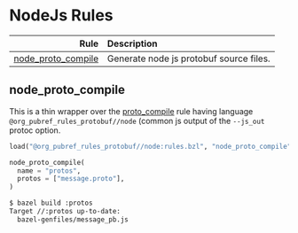 # NodeJs Rules

| Rule | Description |
| ---: | :--- |
| [node_proto_compile](#node_proto_compile) | Generate node js protobuf source files. |

## node\_proto\_compile

This is a thin wrapper over the
[proto_compile](../protobuf#proto_compile) rule having language
`@org_pubref_rules_protobuf//node` (common js output of the `--js_out`
protoc option.

```python
load("@org_pubref_rules_protobuf//node:rules.bzl", "node_proto_compile")

node_proto_compile(
  name = "protos",
  protos = ["message.proto"],
)
```

```sh
$ bazel build :protos
Target //:protos up-to-date:
  bazel-genfiles/message_pb.js
```
